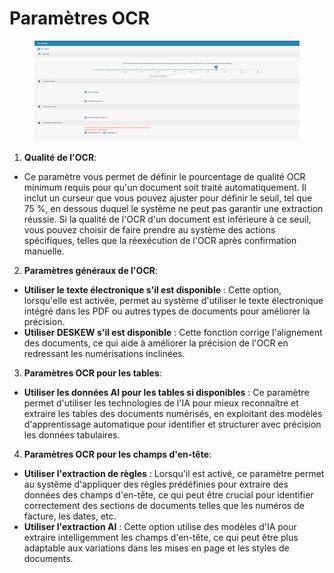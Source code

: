 # Paramètres OCR

<figure><img src="../../../.gitbook/assets/Bildschirmfoto 2024-05-08 um 11.01.00.png" alt=""><figcaption></figcaption></figure>

1. **Qualité de l'OCR**:
* Ce paramètre vous permet de définir le pourcentage de qualité OCR minimum requis pour qu'un document soit traité automatiquement. Il inclut un curseur que vous pouvez ajuster pour définir le seuil, tel que 75 %, en dessous duquel le système ne peut pas garantir une extraction réussie. Si la qualité de l'OCR d'un document est inférieure à ce seuil, vous pouvez choisir de faire prendre au système des actions spécifiques, telles que la réexécution de l'OCR après confirmation manuelle.
2. **Paramètres généraux de l'OCR**:
* **Utiliser le texte électronique s'il est disponible** : Cette option, lorsqu'elle est activée, permet au système d'utiliser le texte électronique intégré dans les PDF ou autres types de documents pour améliorer la précision.
* **Utiliser DESKEW s'il est disponible** : Cette fonction corrige l'alignement des documents, ce qui aide à améliorer la précision de l'OCR en redressant les numérisations inclinées.
3. **Paramètres OCR pour les tables**:
* **Utiliser les données AI pour les tables si disponibles** : Ce paramètre permet d'utiliser les technologies de l'IA pour mieux reconnaître et extraire les tables des documents numérisés, en exploitant des modèles d'apprentissage automatique pour identifier et structurer avec précision les données tabulaires.
4. **Paramètres OCR pour les champs d'en-tête**:
* **Utiliser l'extraction de règles** : Lorsqu'il est activé, ce paramètre permet au système d'appliquer des règles prédéfinies pour extraire des données des champs d'en-tête, ce qui peut être crucial pour identifier correctement des sections de documents telles que les numéros de facture, les dates, etc.
* **Utiliser l'extraction AI** : Cette option utilise des modèles d'IA pour extraire intelligemment les champs d'en-tête, ce qui peut être plus adaptable aux variations dans les mises en page et les styles de documents.
